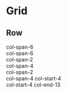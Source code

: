 # Grid

## Row

<div class="playground">
  <div class="row">
    <div class="col-span-6">col-span-6</div>
    <div class="col-span-6">col-span-6</div>
  </div>
  <div class="row">
    <div class="col-span-2">col-span-2</div>
    <div class="col-span-4">col-span-4</div>
  </div>
  <div class="row">
    <div class="col-span-2">col-span-2</div>
    <div class="col-span-4 col-start-4">col-span-4 col-start-4</div>
  </div>
  <div class="row">
    <div class="col-start-4 col-end-13">col-start-4 col-end-13</div>
  </div>
</div>

<style>
.row > [class^="col"] {
  @apply bg-light-light p-4 border;
}
</style>
